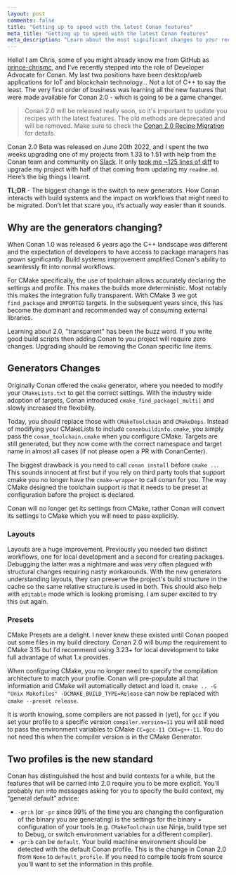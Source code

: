 ```yaml
---
layout: post
comments: false
title: "Getting up to speed with the latest Conan features"
meta_title: "Getting up to speed with the latest Conan features" 
meta_description: "Learn about the most significant changes to your recipes upgrading from 1.30s to 1.50s. Getting Ready for Conan 2.0 starts with using the new Conan 1.x generators"
---
```


<script type="application/ld+json">
{ "@context": "https://schema.org", 
 "@type": "TechArticle",
 "headline": "Getting up to speed with the latest Conan features",
 "alternativeHeadline": "Learn about the important Conan build system integrations",
 "image": "https://docs.conan.io/en/latest/_images/frogarian.png",
 "author": "Christopher McArthur, Conan Developer Advocate", 
 "genre": "C/C++", 
 "keywords": "c c++ package manager conan release", 
 "publisher": {
    "@type": "Organization",
    "name": "Conan.io",
    "logo": {
      "@type": "ImageObject",
      "url": "https://media.jfrog.com/wp-content/uploads/2017/07/20134853/conan-logo-text.svg"
    }
},
 "datePublished": "2022-09-21",
 "description": "Learn about the most significant changes to your recipes upgrading from 1.30s to 1.50s. Getting Ready for Conan 2.0",
 }
</script>

Hello! I am Chris, some of you might already know me from GitHub as [prince-chrismc](http://github.com/prince-chrismc), and I’ve recently stepped into the role of Developer Advocate for Conan. My last two positions have been desktop/web applications for IoT and blockchain technology… Not a lot of C++ to say the least. The very first order of business was learning all the new features that were made available for Conan 2.0 - which is going to be a game changer.

> Conan 2.0 will be released really soon, so it's important to update you recipes with the latest features. The old methods are deprecated and will be removed. Make sure to check the [Conan 2.0 Recipe Migration](https://docs.conan.io/en/latest/migrating_to_2.0/recipes.html) for details.

Conan 2.0 Beta was released on June 20th 2022, and I spent the two weeks upgrading one of my projects from 1.33 to 1.51 with help from the Conan team and community on [Slack](https://cpplang.slack.com/archives/C41CWV9HA). It only [took me ~125 lines of diff](https://github.com/prince-chrismc/user-management/pull/301) to upgrade my project with half of that coming from updating my `readme.md`. Here’s the big things I learnt.

**TL;DR** - The biggest change is the switch to new generators. How Conan interacts with build systems and the impact on workflows that might need to be migrated. Don’t let that scare you, it’s actually _way_ easier than it sounds.

## Why are the generators changing?

When Conan 1.0 was released 6 years ago the C++ landscape was different and the expectation of developers to have access to package managers has grown significantly. Build systems improvement amplified Conan's ability to seamlessly fit into normal workflows.

For CMake specifically, the use of toolchain allows accurately declaring the settings and profile. This makes the builds more deterministic. Most notably this makes the integration fully transparent. With CMake 3 we got `find_package` and `IMPORTED` targets. In the subsequent years since, this has become the dominant and recommended way of consuming external libraries.

Learning about 2.0, "transparent" has been the buzz word. If you write good build scripts then adding Conan to you project will require zero changes. Upgrading should be removing the Conan specific line items.

## Generators Changes

Originally Conan offered the `cmake` generator, where you needed to modify your `CMakeLists.txt` to get the correct settings. With the industry wide adoption of targets, Conan introduced `cmake_find_package[_multi]` and slowly increased the flexibility.

Today, you should replace those with `CMakeToolchain` and `CMakeDeps`. Instead of modifying your CMakeLists to include `conanbuildinfo.cmake`, you simply pass the `conan_toolchain.cmake` when you configure CMake. Targets are still generated, but they now come with the correct namespace and target name in almost all cases (if not please open a PR with ConanCenter).

The biggest drawback is you need to call `conan install` before `cmake ..`. This sounds innocent at first but if you rely on third party tools that support cmake you no longer have the `cmake-wrapper` to call conan for you. The way CMake designed the toolchain support is that it needs to be preset at configuration before the project is declared. 

Conan will no longer get its settings from CMake, rather Conan will convert its settings to CMake which you will need to pass explicitly.

### Layouts

Layouts are a huge improvement. Previously you needed two distinct workflows, one for local development and a second for creating packages. Debugging the latter was a nightmare and was very often plagued with structural changes requiring nasty workarounds. With the new generators understanding layouts, they can preserve the project's build structure in the cache so the same relative structure is used in both. This should also help with `editable` mode which is looking promising. I am super excited to try this out again.

### Presets

CMake Presets are a delight. I never knew these existed until Conan pooped out some files in my build directory. Conan 2.0 will bump the requirement to CMake 3.15 but I’d recommend using 3.23+ for local development to take full advantage of what 1.x provides.

When configuring CMake, you no longer need to specify the compilation architecture to match your profile. Conan will pre-populate all that information and CMake will automatically detect and load it. `cmake .. -G "Unix Makefiles" -DCMAKE_BUILD_TYPE=Release` can now be replaced with `cmake --preset release`.

It is worth knowing, some compilers are not passed in (yet), for `gcc` if you set your profile to a specific version `compiler.version=11` you will still need to pass the environment variables to CMake `CC=gcc-11 CXX=g++-11`. You do not need this when the compiler version is in the CMake Generator.

## Two profiles is the new standard

Conan has distinguished the host and build contexts for a while, but the features that will be carried into 2.0 require you to be more explicit. You’ll probably run into messages asking for you to specify the build context, my “general default” advice:

- `-pr:h` (or `-pr` since 99% of the time you are changing the configuration of the binary you are generating) is the settings for the binary + configuration of your tools (e.g. `CMakeToolchain` use Ninja, build type set to Debug, or switch environment variables for a different compiler). 
- `-pr:b` can be `default`. Your build machine environment should be detected with the default Conan profile. This is the change in Conan 2.0 from `None` to `default_profile`. If you need to compile tools from source you’ll want to set the information in this profile.
